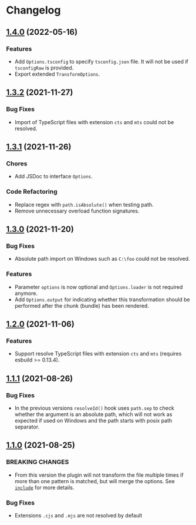 # Changelog

## [1.4.0](https://github.com/exuanbo/rollup-plugin-esbuild-transform/compare/v1.3.2...v1.4.0) (2022-05-16)

### Features

- Add `Options.tsconfig` to specify `tsconfig.json` file. It will not be used if `tsconfigRaw` is provided.
- Export extended `TransformOptions`.

## [1.3.2](https://github.com/exuanbo/rollup-plugin-esbuild-transform/compare/v1.3.1...v1.3.2) (2021-11-27)

### Bug Fixes

- Import of TypeScript files with extension `cts` and `mts` could not be resolved.

## [1.3.1](https://github.com/exuanbo/rollup-plugin-esbuild-transform/compare/v1.3.0...v1.3.1) (2021-11-26)

### Chores

- Add JSDoc to interface `Options`.

### Code Refactoring

- Replace regex with `path.isAbsolute()` when testing path.
- Remove unnecessary overload function signatures.

## [1.3.0](https://github.com/exuanbo/rollup-plugin-esbuild-transform/compare/v1.2.0...v1.3.0) (2021-11-20)

### Bug Fixes

- Absolute path import on Windows such as `C:\foo` could not be resolved.

### Features

- Parameter `options` is now optional and `Options.loader` is not required anymore.
- Add `Options.output` for indicating whether this transformation should be performed after the chunk (bundle) has been rendered.

## [1.2.0](https://github.com/exuanbo/rollup-plugin-esbuild-transform/compare/v1.1.1...v1.2.0) (2021-11-06)

### Features

- Support resolve TypeScript files with extension `cts` and `mts` (requires esbuild >= 0.13.4).

## [1.1.1](https://github.com/exuanbo/rollup-plugin-esbuild-transform/compare/v1.1.0...v1.1.1) (2021-08-26)

### Bug Fixes

- In the previous versions `resolveId()` hook uses `path.sep` to check whether the argument is an absolute path, which will not work as expected if used on Windows and the path starts with posix path separator.

## [1.1.0](https://github.com/exuanbo/rollup-plugin-esbuild-transform/compare/v1.0.0...v1.1.0) (2021-08-25)

### BREAKING CHANGES

- From this version the plugin will not transform the file multiple times if more than one pattern is matched, but will merge the options. See [`include`](https://github.com/exuanbo/rollup-plugin-esbuild-transform#include) for more details.

### Bug Fixes

- Extensions `.cjs` and `.mjs` are not resolved by default
